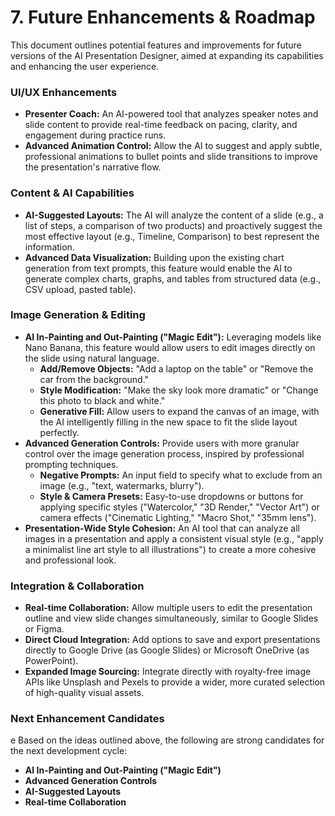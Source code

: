 # 7. Future Enhancements & Roadmap

This document outlines potential features and improvements for future versions of the AI Presentation Designer, aimed at expanding its capabilities and enhancing the user experience.

### UI/UX Enhancements

*   **Presenter Coach:** An AI-powered tool that analyzes speaker notes and slide content to provide real-time feedback on pacing, clarity, and engagement during practice runs.
*   **Advanced Animation Control:** Allow the AI to suggest and apply subtle, professional animations to bullet points and slide transitions to improve the presentation's narrative flow.

### Content & AI Capabilities

*   **AI-Suggested Layouts:** The AI will analyze the content of a slide (e.g., a list of steps, a comparison of two products) and proactively suggest the most effective layout (e.g., Timeline, Comparison) to best represent the information.
*   **Advanced Data Visualization:** Building upon the existing chart generation from text prompts, this feature would enable the AI to generate complex charts, graphs, and tables from structured data (e.g., CSV upload, pasted table).

### Image Generation & Editing

*   **AI In-Painting and Out-Painting ("Magic Edit"):** Leveraging models like Nano Banana, this feature would allow users to edit images directly on the slide using natural language.
    *   **Add/Remove Objects:** "Add a laptop on the table" or "Remove the car from the background."
    *   **Style Modification:** "Make the sky look more dramatic" or "Change this photo to black and white."
    *   **Generative Fill:** Allow users to expand the canvas of an image, with the AI intelligently filling in the new space to fit the slide layout perfectly.
*   **Advanced Generation Controls:** Provide users with more granular control over the image generation process, inspired by professional prompting techniques.
    *   **Negative Prompts:** An input field to specify what to exclude from an image (e.g., "text, watermarks, blurry").
    *   **Style & Camera Presets:** Easy-to-use dropdowns or buttons for applying specific styles ("Watercolor," "3D Render," "Vector Art") or camera effects ("Cinematic Lighting," "Macro Shot," "35mm lens").
*   **Presentation-Wide Style Cohesion:** An AI tool that can analyze all images in a presentation and apply a consistent visual style (e.g., "apply a minimalist line art style to all illustrations") to create a more cohesive and professional look.

### Integration & Collaboration

*   **Real-time Collaboration:** Allow multiple users to edit the presentation outline and view slide changes simultaneously, similar to Google Slides or Figma.
*   **Direct Cloud Integration:** Add options to save and export presentations directly to Google Drive (as Google Slides) or Microsoft OneDrive (as PowerPoint).
*   **Expanded Image Sourcing:** Integrate directly with royalty-free image APIs like Unsplash and Pexels to provide a wider, more curated selection of high-quality visual assets.

### Next Enhancement Candidates
e
Based on the ideas outlined above, the following are strong candidates for the next development cycle:
*   **AI In-Painting and Out-Painting ("Magic Edit")**
*   **Advanced Generation Controls**
*   **AI-Suggested Layouts**
*   **Real-time Collaboration**

